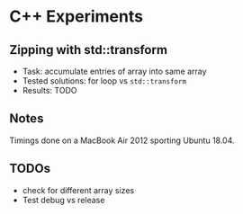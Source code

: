 # C++ Experiments

## Zipping with std::transform
- Task: accumulate entries of array into same array
- Tested solutions: for loop vs `std::transform`
- Results: TODO


## Notes
Timings done on a MacBook Air 2012 sporting Ubuntu 18.04.

## TODOs
- check for different array sizes
- Test debug vs release
